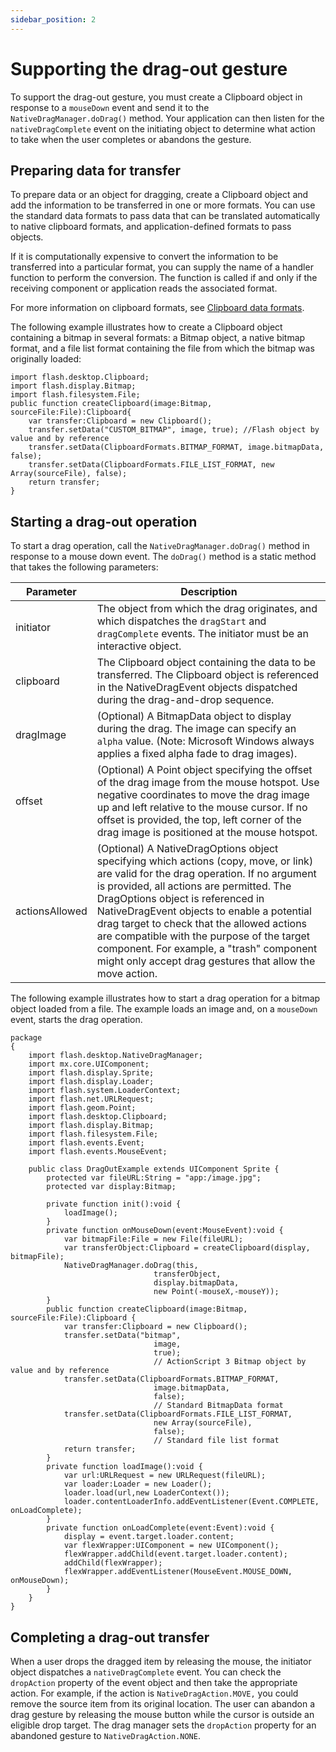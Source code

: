 ```yaml
---
sidebar_position: 2
---
```


# Supporting the drag-out gesture

To support the drag-out gesture, you must create a Clipboard object in response
to a `mouseDown` event and send it to the `NativeDragManager.doDrag()` method.
Your application can then listen for the `nativeDragComplete` event on the
initiating object to determine what action to take when the user completes or
abandons the gesture.

## Preparing data for transfer

To prepare data or an object for dragging, create a Clipboard object and add the
information to be transferred in one or more formats. You can use the standard
data formats to pass data that can be translated automatically to native
clipboard formats, and application-defined formats to pass objects.

If it is computationally expensive to convert the information to be transferred
into a particular format, you can supply the name of a handler function to
perform the conversion. The function is called if and only if the receiving
component or application reads the associated format.

For more information on clipboard formats, see
[Clipboard data formats](../copy-and-paste/clipboard-data-formats.md).

The following example illustrates how to create a Clipboard object containing a
bitmap in several formats: a Bitmap object, a native bitmap format, and a file
list format containing the file from which the bitmap was originally loaded:

    import flash.desktop.Clipboard;
    import flash.display.Bitmap;
    import flash.filesystem.File;
    public function createClipboard(image:Bitmap, sourceFile:File):Clipboard{
    	var transfer:Clipboard = new Clipboard();
    	transfer.setData("CUSTOM_BITMAP", image, true); //Flash object by value and by reference
    	transfer.setData(ClipboardFormats.BITMAP_FORMAT, image.bitmapData, false);
    	transfer.setData(ClipboardFormats.FILE_LIST_FORMAT, new Array(sourceFile), false);
    	return transfer;
    }

## Starting a drag-out operation

To start a drag operation, call the `NativeDragManager.doDrag()` method in
response to a mouse down event. The `doDrag()` method is a static method that
takes the following parameters:

| Parameter      | Description                                                                                                                                                                                                                                                                                                                                                                                                                                                             |
| -------------- | ----------------------------------------------------------------------------------------------------------------------------------------------------------------------------------------------------------------------------------------------------------------------------------------------------------------------------------------------------------------------------------------------------------------------------------------------------------------------- |
| initiator      | The object from which the drag originates, and which dispatches the `dragStart` and `dragComplete` events. The initiator must be an interactive object.                                                                                                                                                                                                                                                                                                                 |
| clipboard      | The Clipboard object containing the data to be transferred. The Clipboard object is referenced in the NativeDragEvent objects dispatched during the drag-and-drop sequence.                                                                                                                                                                                                                                                                                             |
| dragImage      | (Optional) A BitmapData object to display during the drag. The image can specify an `alpha` value. (Note: Microsoft Windows always applies a fixed alpha fade to drag images).                                                                                                                                                                                                                                                                                          |
| offset         | (Optional) A Point object specifying the offset of the drag image from the mouse hotspot. Use negative coordinates to move the drag image up and left relative to the mouse cursor. If no offset is provided, the top, left corner of the drag image is positioned at the mouse hotspot.                                                                                                                                                                                |
| actionsAllowed | (Optional) A NativeDragOptions object specifying which actions (copy, move, or link) are valid for the drag operation. If no argument is provided, all actions are permitted. The DragOptions object is referenced in NativeDragEvent objects to enable a potential drag target to check that the allowed actions are compatible with the purpose of the target component. For example, a "trash" component might only accept drag gestures that allow the move action. |

The following example illustrates how to start a drag operation for a bitmap
object loaded from a file. The example loads an image and, on a `mouseDown`
event, starts the drag operation.

    package
    {
    	import flash.desktop.NativeDragManager;
    	import mx.core.UIComponent;
    	import flash.display.Sprite;
    	import flash.display.Loader;
    	import flash.system.LoaderContext;
    	import flash.net.URLRequest;
    	import flash.geom.Point;
    	import flash.desktop.Clipboard;
    	import flash.display.Bitmap;
    	import flash.filesystem.File;
    	import flash.events.Event;
    	import flash.events.MouseEvent;

    	public class DragOutExample extends UIComponent Sprite {
    		protected var fileURL:String = "app:/image.jpg";
    		protected var display:Bitmap;

    		private function init():void {
    			loadImage();
    		}
    		private function onMouseDown(event:MouseEvent):void {
    			var bitmapFile:File = new File(fileURL);
    			var transferObject:Clipboard = createClipboard(display, bitmapFile);
    			NativeDragManager.doDrag(this,
    								transferObject,
    								display.bitmapData,
    								new Point(-mouseX,-mouseY));
    		}
    		public function createClipboard(image:Bitmap, sourceFile:File):Clipboard {
    			var transfer:Clipboard = new Clipboard();
    			transfer.setData("bitmap",
    								image,
    								true);
    								// ActionScript 3 Bitmap object by value and by reference
    			transfer.setData(ClipboardFormats.BITMAP_FORMAT,
    								image.bitmapData,
    								false);
    								// Standard BitmapData format
    			transfer.setData(ClipboardFormats.FILE_LIST_FORMAT,
    								new Array(sourceFile),
    								false);
    								// Standard file list format
    			return transfer;
    		}
    		private function loadImage():void {
    			var url:URLRequest = new URLRequest(fileURL);
    			var loader:Loader = new Loader();
    			loader.load(url,new LoaderContext());
    			loader.contentLoaderInfo.addEventListener(Event.COMPLETE, onLoadComplete);
    		}
    		private function onLoadComplete(event:Event):void {
    			display = event.target.loader.content;
    			var flexWrapper:UIComponent = new UIComponent();
    			flexWrapper.addChild(event.target.loader.content);
    			addChild(flexWrapper);
    			flexWrapper.addEventListener(MouseEvent.MOUSE_DOWN, onMouseDown);
    		}
    	}
    }

## Completing a drag-out transfer

When a user drops the dragged item by releasing the mouse, the initiator object
dispatches a `nativeDragComplete` event. You can check the `dropAction` property
of the event object and then take the appropriate action. For example, if the
action is `NativeDragAction.MOVE,` you could remove the source item from its
original location. The user can abandon a drag gesture by releasing the mouse
button while the cursor is outside an eligible drop target. The drag manager
sets the `dropAction` property for an abandoned gesture to
`NativeDragAction.NONE`.
